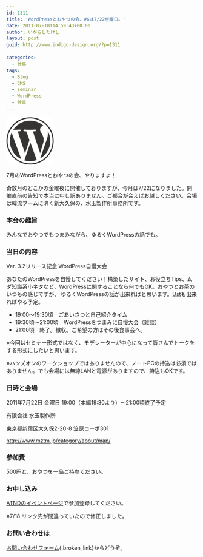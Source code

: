 ```yaml
---
id: 1311
title: 'WordPressとおやつの会、#6は7/22金曜日。'
date: 2011-07-18T14:59:43+00:00
author: いがらしたけし
layout: post
guid: http://www.indigo-design.org/?p=1311

categories:
  - 仕事
tags:
  - Blog
  - CMS
  - seminar
  - WordPress
  - 仕事
---
```

<a href="http://www.indigo-design.org/2011/07/wordpress-oyatsu-6/wordpress-logo-notext-rgb/" rel="attachment wp-att-1314" class="broken_link"><img src="/wp-content/uploads/2011/07/wordpress-logo-notext-rgb.png" alt="" title="wordpress-logo-notext-rgb" width="125" height="125" class="alignnone size-full wp-image-1314" /></a>

7月のWordPressとおやつの会、やりますよ！

奇数月のどこかの金曜夜に開催しておりますが、今月は7/22になりました。開催直前の告知で本当に申し訳ありません。ご都合が合えばお越しください。会場は韓流ブームに沸く新大久保の、水玉製作所事務所です。

### 本会の趣旨

みんなでおやつでもつまみながら、ゆるくWordPressの話でも。

### 当日の内容

Ver. 3.2リリース記念 WordPress自慢大会

あなたのWordPressを自慢してください！構築したサイト、お役立ちTips、ムダ知識系小ネタなど、WordPressに関することなら何でもOK。おやつとお茶のいつもの感じですが、 ゆるくWordPressの話が出来ればと思います。[Ust](http://www.ustream.tv/channel/webcreation-81)も出来ればやる予定。
  
<!--more-->

  * 19:00～19:30頃　ごあいさつと自己紹介タイム
  * 19:30頃～21:00頃　WordPressをつまみに自慢大会（雑談）
  * 21:00頃　終了。撤収。ご希望の方はその後食事会へ。

※今回はセミナー形式ではなく、モデレーターが中心になって皆さんでトークをする形式にしたいと思います。

※ハンズオンのワークショップではありませんので、ノートPCの持込は必須ではありません。でも会場には無線LANと電源がありますので、持込もOKです。

### 日時と会場

2011年7月22日 金曜日 19:00（本編19:30より）～21:00頃終了予定

有限会社 水玉製作所
  
東京都新宿区大久保2-20-8 笠原コーポ301
  
<http://www.mztm.jp/category/about/map/>

### 参加費

500円と、おやつを一品ご持参ください。

### お申し込み

[ATNDのイベントページ](http://atnd.org/events/18086)で参加登録してください。

※7/18 リンク先が間違っていたので修正しました。

### お問い合わせは

[お問い合わせフォーム](http://www.indigo-design.org/about-the-author/#contact){.broken_link}からどうぞ。

